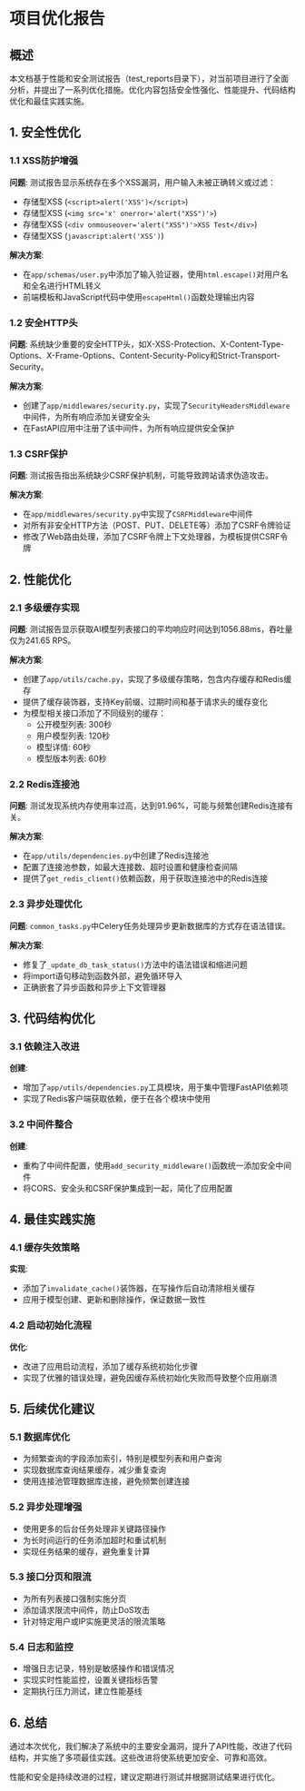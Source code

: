 # 项目优化报告

## 概述

本文档基于性能和安全测试报告（test_reports目录下），对当前项目进行了全面分析，并提出了一系列优化措施。优化内容包括安全性强化、性能提升、代码结构优化和最佳实践实施。

## 1. 安全性优化

### 1.1 XSS防护增强

**问题**: 测试报告显示系统存在多个XSS漏洞，用户输入未被正确转义或过滤：
- 存储型XSS (`<script>alert('XSS')</script>`)
- 存储型XSS (`<img src='x' onerror='alert("XSS")'>`)
- 存储型XSS (`<div onmouseover='alert("XSS")'>XSS Test</div>`)
- 存储型XSS (`javascript:alert('XSS')`)

**解决方案**:
- 在`app/schemas/user.py`中添加了输入验证器，使用`html.escape()`对用户名和全名进行HTML转义
- 前端模板和JavaScript代码中使用`escapeHtml()`函数处理输出内容

### 1.2 安全HTTP头

**问题**: 系统缺少重要的安全HTTP头，如X-XSS-Protection、X-Content-Type-Options、X-Frame-Options、Content-Security-Policy和Strict-Transport-Security。

**解决方案**:
- 创建了`app/middlewares/security.py`，实现了`SecurityHeadersMiddleware`中间件，为所有响应添加关键安全头
- 在FastAPI应用中注册了该中间件，为所有响应提供安全保护

### 1.3 CSRF保护

**问题**: 测试报告指出系统缺少CSRF保护机制，可能导致跨站请求伪造攻击。

**解决方案**:
- 在`app/middlewares/security.py`中实现了`CSRFMiddleware`中间件
- 对所有非安全HTTP方法（POST、PUT、DELETE等）添加了CSRF令牌验证
- 修改了Web路由处理，添加了CSRF令牌上下文处理器，为模板提供CSRF令牌

## 2. 性能优化

### 2.1 多级缓存实现

**问题**: 测试报告显示获取AI模型列表接口的平均响应时间达到1056.88ms，吞吐量仅为241.65 RPS。

**解决方案**:
- 创建了`app/utils/cache.py`，实现了多级缓存策略，包含内存缓存和Redis缓存
- 提供了缓存装饰器，支持Key前缀、过期时间和基于请求头的缓存变化
- 为模型相关接口添加了不同级别的缓存：
  - 公开模型列表: 300秒
  - 用户模型列表: 120秒
  - 模型详情: 60秒
  - 模型版本列表: 60秒

### 2.2 Redis连接池

**问题**: 测试发现系统内存使用率过高，达到91.96%，可能与频繁创建Redis连接有关。

**解决方案**:
- 在`app/utils/dependencies.py`中创建了Redis连接池
- 配置了连接池参数，如最大连接数、超时设置和健康检查间隔
- 提供了`get_redis_client()`依赖函数，用于获取连接池中的Redis连接

### 2.3 异步处理优化

**问题**: `common_tasks.py`中Celery任务处理异步更新数据库的方式存在语法错误。

**解决方案**:
- 修复了`_update_db_task_status()`方法中的语法错误和缩进问题
- 将import语句移动到函数外部，避免循环导入
- 正确嵌套了异步函数和异步上下文管理器

## 3. 代码结构优化

### 3.1 依赖注入改进

**创建**:
- 增加了`app/utils/dependencies.py`工具模块，用于集中管理FastAPI依赖项
- 实现了Redis客户端获取依赖，便于在各个模块中使用

### 3.2 中间件整合

**创建**:
- 重构了中间件配置，使用`add_security_middleware()`函数统一添加安全中间件
- 将CORS、安全头和CSRF保护集成到一起，简化了应用配置

## 4. 最佳实践实施

### 4.1 缓存失效策略

**实现**:
- 添加了`invalidate_cache()`装饰器，在写操作后自动清除相关缓存
- 应用于模型创建、更新和删除操作，保证数据一致性

### 4.2 启动初始化流程

**优化**:
- 改进了应用启动流程，添加了缓存系统初始化步骤
- 实现了优雅的错误处理，避免因缓存系统初始化失败而导致整个应用崩溃

## 5. 后续优化建议

### 5.1 数据库优化

- 为频繁查询的字段添加索引，特别是模型列表和用户查询
- 实现数据库查询结果缓存，减少重复查询
- 使用连接池管理数据库连接，避免频繁创建连接

### 5.2 异步处理增强

- 使用更多的后台任务处理非关键路径操作
- 为长时间运行的任务添加超时和重试机制
- 实现任务结果的缓存，避免重复计算

### 5.3 接口分页和限流

- 为所有列表接口强制实施分页
- 添加请求限流中间件，防止DoS攻击
- 针对特定用户或IP实施更灵活的限流策略

### 5.4 日志和监控

- 增强日志记录，特别是敏感操作和错误情况
- 实现实时性能监控，设置关键指标告警
- 定期执行压力测试，建立性能基线

## 6. 总结

通过本次优化，我们解决了系统中的主要安全漏洞，提升了API性能，改进了代码结构，并实施了多项最佳实践。这些改进将使系统更加安全、可靠和高效。

性能和安全是持续改进的过程，建议定期进行测试并根据测试结果进行优化。 